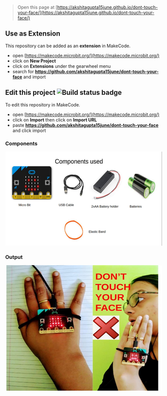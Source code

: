 
> Open this page at [https://akshitagupta15june.github.io/dont-touch-your-face/](https://akshitagupta15june.github.io/dont-touch-your-face/)

## Use as Extension

This repository can be added as an **extension** in MakeCode.

* open [https://makecode.microbit.org/](https://makecode.microbit.org/)
* click on **New Project**
* click on **Extensions** under the gearwheel menu
* search for **https://github.com/akshitagupta15june/dont-touch-your-face** and import

## Edit this project ![Build status badge](https://github.com/akshitagupta15june/dont-touch-your-face/workflows/MakeCode/badge.svg)

To edit this repository in MakeCode.

* open [https://makecode.microbit.org/](https://makecode.microbit.org/)
* click on **Import** then click on **Import URL**
* paste **https://github.com/akshitagupta15june/dont-touch-your-face** and click import

### Components
<img src="https://github.com/akshitagupta15june/Dont-Touch-Your-Face/blob/master/Images/WhatsApp%20Image%202021-05-15%20at%202.13.37%20PM.jpeg" height=300 width=500>

### Output

<img src="https://github.com/akshitagupta15june/Dont-Touch-Your-Face/blob/master/Images/WhatsApp%20Image%202021-05-15%20at%202.14.55%20PM.jpeg" height=400 width=500>
